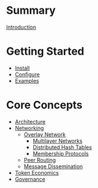 # Summary

[Introduction](./introduction.md)

# Getting Started
- [Install]()
- [Configure]()
- [Examples]()

# Core Concepts
- [Architecture](./achitecture.md)
- [Networking](./networking/networking.md)
	- [Overlay Network](./networking/overlay_network.md)
		- [Multilayer Networks](./networking/multilayer_networks.md)
		- [Distributed Hash Tables](./networking/distributed_hash_tables.md)
		- [Membership Protocols](./networking/membership_protocols.md)
	- [Peer Routing](./networking/peer_routing.md)
	- [Message Dissemination](./networking/message_dissemination.md)
- [Token Economics](./token_economics.md)
- [Governance](./governance.md)
